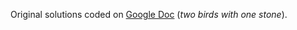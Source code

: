 Original solutions coded on [Google Doc](https://drive.google.com/drive/folders/1Pd32MHT8iwfcabvECUx5W2guxduGy-6Y?usp=sharing) (_two birds with one stone_).
